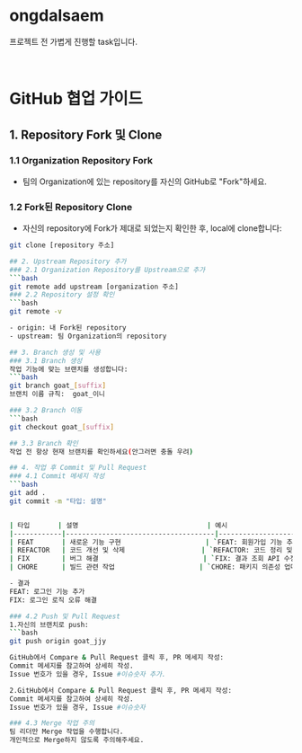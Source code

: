 # ongdalsaem
프로젝트 전 가볍게 진행할 task입니다.

<br/>

# GitHub 협업 가이드

## 1. Repository Fork 및 Clone

### **1.1 Organization Repository Fork**
- 팀의 Organization에 있는 repository를 자신의 GitHub로 "Fork"하세요.

### **1.2 Fork된 Repository Clone**
- 자신의 repository에 Fork가 제대로 되었는지 확인한 후, local에 clone합니다:
```bash
git clone [repository 주소]

## 2. Upstream Repository 추가
### 2.1 Organization Repository를 Upstream으로 추가
```bash
git remote add upstream [organization 주소]
### 2.2 Repository 설정 확인
```bash
git remote -v

- origin: 내 Fork된 repository
- upstream: 팀 Organization의 repository

## 3. Branch 생성 및 사용
### 3.1 Branch 생성
작업 기능에 맞는 브랜치를 생성합니다:
```bash
git branch goat_[suffix]
브랜치 이름 규칙:  goat_이니

### 3.2 Branch 이동
```bash
git checkout goat_[suffix]

## 3.3 Branch 확인
작업 전 항상 현재 브랜치를 확인하세요(안그러면 충돌 우려)

## 4. 작업 후 Commit 및 Pull Request
### 4.1 Commit 메세지 작성
```bash
git add .
git commit -m "타입: 설명"


| 타입       | 설명                                | 예시                           |
|------------|-------------------------------------|--------------------------------|
| FEAT       | 새로운 기능 구현                     | `FEAT: 회원가입 기능 추가`      |
| REFACTOR   | 코드 개선 및 삭제                   | `REFACTOR: 코드 정리 및 변수명 변경` |
| FIX        | 버그 해결                          | `FIX: 결과 조회 API 수정`       |
| CHORE      | 빌드 관련 작업                     | `CHORE: 패키지 의존성 업데이트` |

- 결과
FEAT: 로그인 기능 추가
FIX: 로그인 로직 오류 해결

### 4.2 Push 및 Pull Request
1.자신의 브랜치로 push:
```bash
git push origin goat_jjy

GitHub에서 Compare & Pull Request 클릭 후, PR 메세지 작성:
Commit 메세지를 참고하여 상세히 작성.
Issue 번호가 있을 경우, Issue #이슈숫자 추가.

2.GitHub에서 Compare & Pull Request 클릭 후, PR 메세지 작성:
Commit 메세지를 참고하여 상세히 작성.
Issue 번호가 있을 경우, Issue #이슈숫자

### 4.3 Merge 작업 주의
팀 리더만 Merge 작업을 수행합니다.
개인적으로 Merge하지 않도록 주의해주세요.

